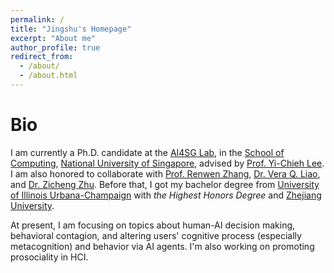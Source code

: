 ```yaml
---
permalink: /
title: "Jingshu's Homepage"
excerpt: "About me"
author_profile: true
redirect_from: 
  - /about/
  - /about.html
---
```


Bio
=====

I am currently a Ph.D. candidate at the [AI4SG Lab](https://www.ai4sg.org/about), in the [School of Computing](https://www.comp.nus.edu.sg/), [National University of Singapore](https://www.nus.edu.sg/), advised by [Prof. Yi-Chieh Lee](https://www.yclee.net/). I am also honored to collaborate with [Prof. Renwen Zhang](https://renwenzhang.com/), [Dr. Vera Q. Liao](https://qveraliao.com/), and [Dr. Zicheng Zhu](https://www.zicheng-zhu.com/). Before that, I got my bachelor degree from [University of Illinois Urbana-Champaign](https://illinois.edu/) with *the Highest Honors Degree* and [Zhejiang University](https://www.zju.edu.cn/).

At present, I am focusing on topics about human-AI decision making, behavioral contagion, and altering users' cognitive process (especially metacognition) and behavior via AI agents. I'm also working on promoting prosociality in HCI.

<!-- For more info about me, here is my [CV](http://jasonleejsl.github.io/files/CV_Jingshu_Li.pdf). -->
